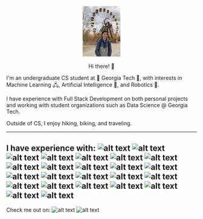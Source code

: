 <div id="header" align="center">
  <img src="https://github.com/Sebiancoder/Sebiancoder/blob/main/IMG_8423%20(1).jpg" width="100" border-radius="50"/>
  <p>Hi there! 👋</p>
</div>

I'm an undergraduate CS student at 🐝 Georgia Tech 🐝, with interests in Machine Learning 🖧, Artificial Intelligence 🧠, and Robotics 🤖. 

I have experience with Full Stack Development on both personal projects and working with student organizations such as Data Science @ Georgia Tech.

Outside of CS, I enjoy hiking, biking, and traveling.

---
I have experience with:
![alt text](https://img.shields.io/badge/-Autodesk-0696D7.svg?&style=flat&logo=autodesk&logoColor=white)
![alt text](https://img.shields.io/badge/-Bootstrap-7952B3.svg?&style=flat&logo=bootstrap&logoColor=white)
![alt text](https://img.shields.io/badge/-A8B9CC.svg?&style=flat&logo=c&logoColor=white)
![alt text](https://img.shields.io/badge/-CSS3-1572B6.svg?&style=flat&logo=css3&logoColor=white)
![alt text](https://img.shields.io/badge/-Firebase-FFCA28.svg?&style=flat&logo=firebase&logoColor=white)
![alt text](https://img.shields.io/badge/-Flask-000000.svg?&style=flat&logo=flask&logoColor=white)
![alt text](https://img.shields.io/badge/-Git-F05032.svg?&style=flat&logo=git&logoColor=white)
![alt text](https://img.shields.io/badge/-HTML5-E34F26.svg?&style=flat&logo=html5&logoColor=white)
![alt text](https://img.shields.io/badge/-JavaScript-F7DF1E.svg?&style=flat&logo=javascript&logoColor=white)
![alt text](https://img.shields.io/badge/-jQuery-0769AD.svg?&style=flat&logo=jquery&logoColor=white)
![alt text](https://img.shields.io/badge/-Leaflet-199900.svg?&style=flat&logo=leaflet&logoColor=white)
![alt text](https://img.shields.io/badge/-Mapbox-000000.svg?&style=flat&logo=mapbox&logoColor=white)
![alt text](https://img.shields.io/badge/-MySQL-4479A1.svg?&style=flat&logo=mysql&logoColor=white)
![alt text](https://img.shields.io/badge/-npm-CB3837.svg?&style=flat&logo=npm&logoColor=white)
![alt text](https://img.shields.io/badge/-NumPy-013243.svg?&style=flat&logo=numpy&logoColor=white)
![alt text](https://img.shields.io/badge/-OpenStreetMap-7EBC6F.svg?&style=flat&logo=openstreetmap&logoColor=white)
![alt text](https://img.shields.io/badge/-Pandas-150458.svg?&style=flat&logo=pandas&logoColor=white)
![alt text](https://img.shields.io/badge/-PHP-777BB4.svg?&style=flat&logo=php&logoColor=white)
![alt text](https://img.shields.io/badge/-Python-3776AB.svg?&style=flat&logo=python&logoColor=white)
![alt text](https://img.shields.io/badge/-PyTorch-EE4C2C.svg?&style=flat&logo=pytorch&logoColor=white)
![alt text](https://img.shields.io/badge/-React-61DAFB.svg?&style=flat&logo=react&logoColor=white)
![alt text](https://img.shields.io/badge/-ROS-22314E.svg?&style=flat&logo=ROS&logoColor=white)
![alt text](https://img.shields.io/badge/-Scikit--learn-F7931E.svg?&style=flat&logo=scikit-learn&logoColor=white)
![alt text](https://img.shields.io/badge/-TypeScript-3178C6.svg?&style=flat&logo=TypeScript&logoColor=white)
---
Check me out on:
![alt text](https://img.shields.io/badge/Youtube-@sebastianjaskowski-FF0000.svg?&style=flat&logo=youtube)
![alt text](https://img.shields.io/badge/Instagram-@sebastian__jaskowski-E4405F.svg?&style=flat&logo=instagram)


